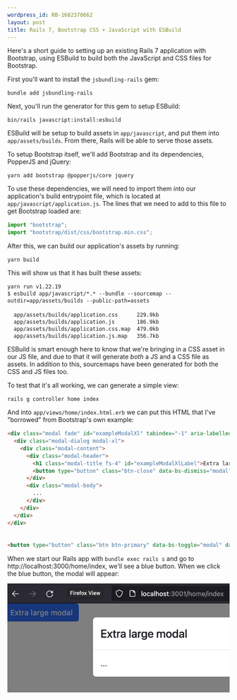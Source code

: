 ```yaml
---
wordpress_id: RB-1682370662
layout: post
title: Rails 7, Bootstrap CSS + JavaScript with ESBuild
---
```


Here's a short guide to setting up an existing Rails 7 application with Bootstrap, using ESBuild to build both the JavaScript and CSS files for Bootstrap.

First you'll want to install the `jsbundling-rails` gem:

```
bundle add jsbundling-rails
```

Next, you'll run the generator for this gem to setup ESBuild:

```
bin/rails javascript:install:esbuild
```

ESBuild will be setup to build assets in `app/javascript`, and put them into `app/assets/builds`. From there, Rails will be able to serve those assets.

To setup Bootstrap itself, we'll add Bootstrap and its dependencies, PopperJS and jQuery:

```
yarn add bootstrap @popperjs/core jquery
```

To use these dependencies, we will need to import them into our application's build entrypoint file, which is located at `app/javascript/application.js`. The lines that we need to add to this file to get Bootstrap loaded are:

```js
import "bootstrap";
import "bootstrap/dist/css/bootstrap.min.css";
```

After this, we can build our application's assets by running:

```
yarn build
```

This will show us that it has built these assets:

```
yarn run v1.22.19
$ esbuild app/javascript/*.* --bundle --sourcemap --outdir=app/assets/builds --public-path=assets

  app/assets/builds/application.css      229.9kb
  app/assets/builds/application.js       186.9kb
  app/assets/builds/application.css.map  479.0kb
  app/assets/builds/application.js.map   356.7kb
```

ESBuild is smart enough here to know that we're bringing in a CSS asset in our JS file, and due to that it will generate _both_ a JS and a CSS file as assets. In addition to this, sourcemaps have been generated for both the CSS and JS files too.

To test that it's all working, we can generate a simple view:

```
rails g controller home index
```

And into `app/views/home/index.html.erb` we can put this HTML that I've "borrowed" from Bootstrap's own example:

```html
<div class="modal fade" id="exampleModalXl" tabindex="-1" aria-labelledby="exampleModalXlLabel" style="display: none;" aria-hidden="true">
  <div class="modal-dialog modal-xl">
    <div class="modal-content">
      <div class="modal-header">
        <h1 class="modal-title fs-4" id="exampleModalXlLabel">Extra large modal</h1>
        <button type="button" class="btn-close" data-bs-dismiss="modal" aria-label="Close"></button>
      </div>
      <div class="modal-body">
        ...
      </div>
    </div>
  </div>
</div>


<button type="button" class="btn btn-primary" data-bs-toggle="modal" data-bs-target="#exampleModalXl">Extra large modal</button>
```

When we start our Rails app with `bundle exec rails s` and go to http://localhost:3000/home/index, we'll see a blue button. When we click the blue button, the modal will appear:

![Modal](/images/css-bundling/bootstrap/modal.png)
